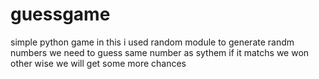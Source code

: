 # guessgame
simple python game
in this i used random module to generate randm numbers 
we need to guess same number as sythem if it matchs we won
other wise we will get some more chances 
